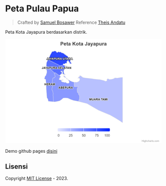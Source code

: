 # Peta Pulau Papua

> Crafted by [Samuel Bosawer](https://samuelbosawer.github.io)
> Reference [Theis Andatu](https://github.com/antheiz/papua-maps-geojson)


Peta Kota Jayapura berdasarkan distrik.


![Demo Peta Kota Jayapura](./assets/images/demo1.png)

Demo github pages [disini](https://samuelbosawer.github.io/peta-geojason-kota-jayapura/)

## Lisensi

Copyright [MIT License](LICENSE) - 2023.
